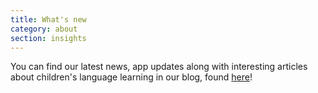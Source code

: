```yaml
---
title: What's new
category: about
section: insights
---
```

You can find our latest news, app updates along with interesting articles about children's language learning in our blog, found [here](https://studycat.com/blog/)!

